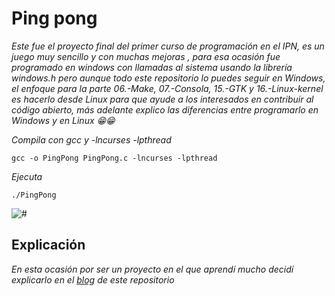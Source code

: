 # Ping pong

_Este fue el proyecto final del primer curso de programación en el IPN, es un juego muy sencillo y con muchas mejoras , para esa ocasión fue programado en windows con llamadas al sistema usando la librería windows.h pero aunque todo este repositorio lo puedes seguir en Windows, el enfoque para la parte 06.-Make, 07.-Consola, 15.-GTK y 16.-Linux-kernel es hacerlo desde Linux para que ayude a los interesados en contribuir al código abierto, más adelante explico las diferencias entre programarlo en Windows y en Linux 😁😁_

_Compila con gcc y -lncurses -lpthread_

```
gcc -o PingPong PingPong.c -lncurses -lpthread
```

_Ejecuta_

```
./PingPong
```

<img src=/00.-Sources/pp.gif alt="#"/>

## Explicación 

_En esta ocasión por ser un proyecto en el que aprendí mucho decidí explicarlo en el [blog]() de este repositorio_



